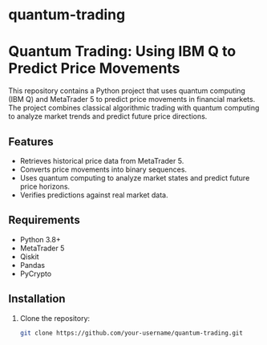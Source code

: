 # quantum-trading

# Quantum Trading: Using IBM Q to Predict Price Movements

This repository contains a Python project that uses quantum computing (IBM Q) and MetaTrader 5 to predict price movements in financial markets. The project combines classical algorithmic trading with quantum computing to analyze market trends and predict future price directions.

## Features
- Retrieves historical price data from MetaTrader 5.
- Converts price movements into binary sequences.
- Uses quantum computing to analyze market states and predict future price horizons.
- Verifies predictions against real market data.

## Requirements
- Python 3.8+
- MetaTrader 5
- Qiskit
- Pandas
- PyCrypto

## Installation
1. Clone the repository:
   ```bash
   git clone https://github.com/your-username/quantum-trading.git
